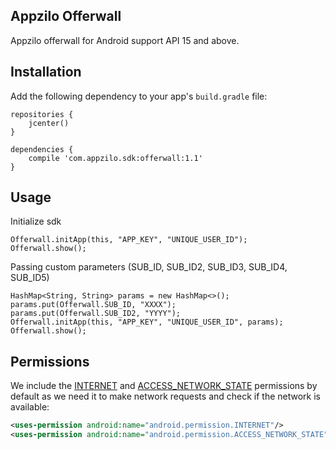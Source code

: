 ## Appzilo Offerwall
Appzilo offerwall for Android support API 15 and above.

## Installation
Add the following dependency to your app's `build.gradle` file:

```
repositories {
	jcenter()
}

dependencies {
    compile 'com.appzilo.sdk:offerwall:1.1'
}
```

## Usage

Initialize sdk

```
Offerwall.initApp(this, "APP_KEY", "UNIQUE_USER_ID");
Offerwall.show();
```

Passing custom parameters (SUB_ID, SUB_ID2, SUB_ID3, SUB_ID4, SUB_ID5)

```
HashMap<String, String> params = new HashMap<>();
params.put(Offerwall.SUB_ID, "XXXX");
params.put(Offerwall.SUB_ID2, "YYYY");
Offerwall.initApp(this, "APP_KEY", "UNIQUE_USER_ID", params);
Offerwall.show();
```

## Permissions

We include the [INTERNET](http://developer.android.com/reference/android/Manifest.permission.html#INTERNET) and [ACCESS_NETWORK_STATE](https://developer.android.com/reference/android/Manifest.permission.html#ACCESS_NETWORK_STATE) permissions by default as we need it to make network requests and check if the network is available:

```xml
<uses-permission android:name="android.permission.INTERNET"/>
<uses-permission android:name="android.permission.ACCESS_NETWORK_STATE" />
```  






